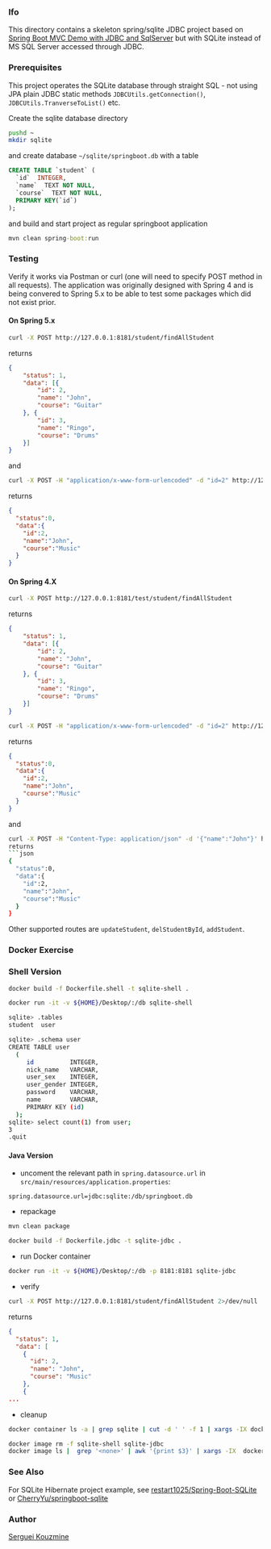 ### Ifo

This directory contains a skeleton spring/sqlite JDBC project based on
[Spring Boot MVC Demo with JDBC and SqlServer](https://github.com/wuwei1024/SpringBoot-MVC-JDBC-SqlServer) but with SQLite
instead  of MS SQL Server accessed through JDBC.


### Prerequisites

This project operates the SQLite database through straight SQL - not using JPA
plain JDBC static methods `JDBCUtils.getConnection()`, `JDBCUtils.TranverseToList()` etc.

Create the sqlite database directory

```sh
pushd ~
mkdir sqlite
```
and create database `~/sqlite/springboot.db` with a table
```sql
CREATE TABLE `student` (
  `id`  INTEGER,
  `name`  TEXT NOT NULL,
  `course`  TEXT NOT NULL,
  PRIMARY KEY(`id`)
);
```
and build and start project as regular springboot application
```cmd
mvn clean spring-boot:run
```

### Testing

Verify it works via Postman or curl (one will need to specify POST method in all requests).
The application was originally designed with Spring 4 and is being convered to Spring 5.x to be able to test some packages which did not exist prior.


#### On Spring 5.x

```sh
curl -X POST http://127.0.0.1:8181/student/findAllStudent
```
returns
```json
{
    "status": 1,
    "data": [{
        "id": 2,
        "name": "John",
        "course": "Guitar"
    }, {
        "id": 3,
        "name": "Ringo",
        "course": "Drums"
    }]
}
```
and
```sh
curl -X POST -H "application/x-www-form-urlencoded" -d "id=2" http://127.0.0.1:8181/student/findStudentById
```
returns
```json
{
  "status":0,
  "data":{
    "id":2,
    "name":"John",
    "course":"Music"
  }
}
```


#### On Spring 4.X
```sh
curl -X POST http://127.0.0.1:8181/test/student/findAllStudent
```
returns
```json
{
    "status": 1,
    "data": [{
        "id": 2,
        "name": "John",
        "course": "Guitar"
    }, {
        "id": 3,
        "name": "Ringo",
        "course": "Drums"
    }]
}
```
```sh
curl -X POST -H "application/x-www-form-urlencoded" -d "id=2" http://127.0.0.1:8181/test/student/findStudentById
```
returns
```json
{
  "status":0,
  "data":{
    "id":2,
    "name":"John",
    "course":"Music"
  }
}
```
and

```sh
curl -X POST -H "Content-Type: application/json" -d '{"name":"John"}' http://127.0.0.1:8181/test/student/findStudentByName
returns
```json
{
  "status":0,
  "data":{
    "id":2,
    "name":"John",
    "course":"Music"
  }
}
```

Other supported routes are `updateStudent`, `delStudentById`, `addStudent`.
### Docker Exercise

### Shell Version
```sh
docker build -f Dockerfile.shell -t sqlite-shell .
```
 
```sh
docker run -it -v ${HOME}/Desktop/:/db sqlite-shell
```
```sh
sqlite> .tables
student  user   

sqlite> .schema user
CREATE TABLE user 
  ( 
     id          INTEGER, 
     nick_name   VARCHAR, 
     user_sex    INTEGER, 
     user_gender INTEGER, 
     password    VARCHAR, 
     name        VARCHAR, 
     PRIMARY KEY (id) 
  );
sqlite> select count(1) from user;
3
.quit
```
#### Java Version
* uncoment the relevant path in `spring.datasource.url` in `src/main/resources/application.properties`:
```
spring.datasource.url=jdbc:sqlite:/db/springboot.db

```
* repackage
```sh
mvn clean package
```
```sh
docker build -f Dockerfile.jdbc -t sqlite-jdbc .
```
* run Docker container
```sh
docker run -it -v ${HOME}/Desktop/:/db -p 8181:8181 sqlite-jdbc
```
* verify
```sh
curl -X POST http://127.0.0.1:8181/student/findAllStudent 2>/dev/null |jq '.'
```
returns
```json
{
  "status": 1,
  "data": [
    {
      "id": 2,
      "name": "John",
      "course": "Music"
    },
    {
...
```
* cleanup
```sh
docker container ls -a | grep sqlite | cut -d ' ' -f 1 | xargs -IX docker container rm X
```
```sh
docker image rm -f sqlite-shell sqlite-jdbc
docker image ls |  grep '<none>' | awk '{print $3}' | xargs -IX  docker image rm -f X
```
### See Also

For SQLite Hibernate project example, see [restart1025/Spring-Boot-SQLite](https://github.com/restart1025/Spring-Boot-SQLite)
or [CherryYu/springboot-sqlite](https://github.com/CherryYu/springboot-sqlite)

### Author
[Serguei Kouzmine](kouzmine_serguei@yahoo.com)
